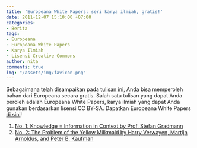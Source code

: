```yaml
---
title: 'Europeana White Papers: seri karya ilmiah, gratis!'
date: 2011-12-07 15:10:00 +07:00
categories:
- Berita
tags:
- Europeana
- Europeana White Papers
- Karya Ilmiah
- Lisensi Creative Commons
author: nita
comments: true
img: "/assets/img/favicon.png"
---
```


Sebagaimana telah disampaikan pada [tulisan ini](http://creativecommons.or.id/2011/12/europeana-licensing-framework-telah-terbit/), Anda bisa memperoleh bahan dari Europeana secara gratis. Salah satu tulisan yang dapat Anda peroleh adalah Europeana White Papers, karya ilmiah yang dapat Anda gunakan berdasarkan lisensi CC BY-SA. Dapatkan Europeana White Papers [di sini](http://group.europeana.eu/web/europeana-project/whitepapers/)!

1. [No. 1: Knowledge = Information in Context by Prof. Stefan Gradmann](http://group.europeana.eu/c/document_library/get_file?uuid=cb417911-1ee0-473b-8840-bd7c6e9c93ae&groupId=10602)
2. [No. 2: The Problem of the Yellow Milkmaid by Harry Verwayen, Martijn Arnoldus, and Peter B. Kaufman](http://group.europeana.eu/c/document_library/get_file?uuid=dbed136d-8e8d-46cc-bf41-3774e2ff7c3f&groupId=10602)
